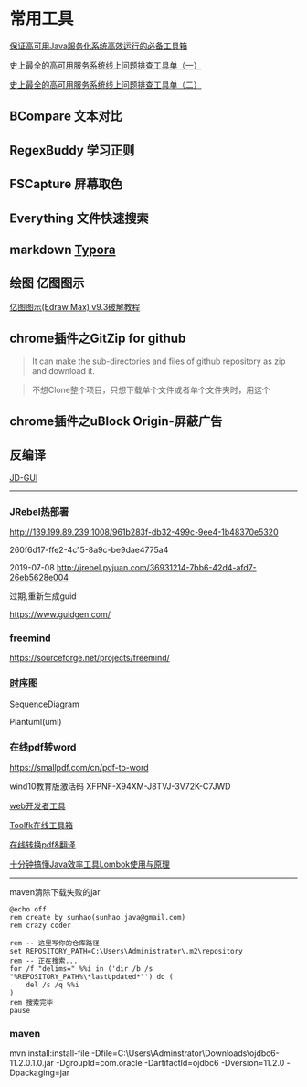 # 常用工具
[保证高可用Java服务化系统高效运行的必备工具箱](https://mp.weixin.qq.com/s/uDqUqovc2ZwrM8Tuu2qhpg)

[史上最全的高可用服务系统线上问题排查工具单（一）](https://mp.weixin.qq.com/s/d_Tl6eiTmpde6eGT5pTaCg)

[史上最全的高可用服务系统线上问题排查工具单（二）](https://mp.weixin.qq.com/s/6EBgu__zwkYbGDjnVsbDlQ)

## BCompare 文本对比

## RegexBuddy 学习正则

## FSCapture 屏幕取色

## Everything 文件快速搜索 

## markdown [Typora](https://www.typora.io/)

## 绘图 亿图图示

[ 亿图图示(Edraw Max) v9.3破解教程](http://www.zdfans.com/html/17131.html)

## chrome插件之GitZip for github

> It can make the sub-directories and files of github repository as zip and download it.

> 不想Clone整个项目，只想下载单个文件或者单个文件夹时，用这个

## chrome插件之uBlock Origin-屏蔽广告

## 反编译
[JD-GUI](https://github.com/java-decompiler/jd-gui/)


-------------------

### JRebel热部署

http://139.199.89.239:1008/961b283f-db32-499c-9ee4-1b48370e5320

260f6d17-ffe2-4c15-8a9c-be9dae4775a4

2019-07-08
http://jrebel.pyjuan.com/36931214-7bb6-42d4-afd7-26eb5628e004

过期,重新生成guid

https://www.guidgen.com/
 
### freemind

https://sourceforge.net/projects/freemind/ 
 
### [时序图](https://blog.csdn.net/fly_zxy/article/details/80911942)
SequenceDiagram    

Plantuml(uml)

### 在线pdf转word
https://smallpdf.com/cn/pdf-to-word

wind10教育版激活码
XFPNF-X94XM-J8TVJ-3V72K-C7JWD

[web开发者工具](https://developers.weixin.qq.com/miniprogram/dev/devtools/download.html)

[Toolfk在线工具箱](https://www.toolfk.com/)

[在线转换pdf&翻译](https://www.onlinedoctranslator.com/)

[十分钟搞懂Java效率工具Lombok使用与原理](https://mp.weixin.qq.com/s/MgkmgZ-WyXopEbPnr8-flg)

-----------------
maven清除下载失败的jar
```
@echo off  
rem create by sunhao(sunhao.java@gmail.com)  
rem crazy coder  
    
rem -- 这里写你的仓库路径  
set REPOSITORY_PATH=C:\Users\Administrator\.m2\repository
rem -- 正在搜索...  
for /f "delims=" %%i in ('dir /b /s "%REPOSITORY_PATH%\*lastUpdated*"') do (  
    del /s /q %%i  
)  
rem 搜索完毕  
pause
```  

### maven

mvn install:install-file -Dfile=C:\Users\Adminstrator\Downloads\\ojdbc6-11.2.0.1.0.jar -DgroupId=com.oracle -DartifactId=ojdbc6 -Dversion=11.2.0 -Dpackaging=jar  